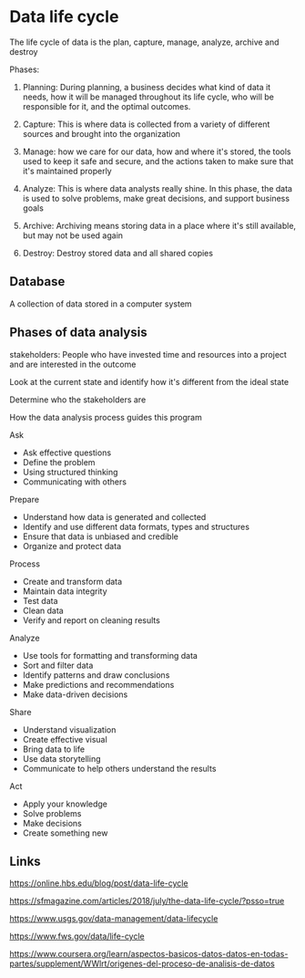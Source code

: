 # Data life cycle

The life cycle of data is the plan, capture, manage, analyze, archive and destroy

Phases:

1. Planning: During planning, a business decides what kind of data it needs, how it will be managed throughout its life cycle, who will be responsible for it, and the optimal outcomes.

2. Capture: This is where data is collected from a variety of different sources and brought into the organization

3. Manage: how we care for our data, how and where it's stored, the tools used to keep it safe and secure, and the actions taken to make sure that it's maintained properly

4. Analyze: This is where data analysts really shine. In this phase, the data is used to solve problems, make great decisions, and support business goals

5. Archive: Archiving means storing data in a place where it's still available, but may not be used again

6. Destroy: Destroy stored data and all shared copies

## Database

A collection of data stored in a computer system

## Phases of data analysis

stakeholders: People who have invested time and resources into a project and are interested in the outcome

Look at the current state and identify how it's different  from the ideal state

Determine who the stakeholders are

How the data analysis process guides this program

Ask

- Ask effective questions
- Define the problem
- Using structured thinking
- Communicating with others

Prepare

- Understand how data is generated and collected
- Identify and use different data formats, types and structures
- Ensure that data is unbiased and credible
- Organize and protect data

Process

- Create and transform data
- Maintain data integrity
- Test data
- Clean data
- Verify and report on cleaning results

Analyze

- Use tools for formatting and transforming data
- Sort and filter data
- Identify patterns and draw conclusions
- Make predictions and recommendations
- Make data-driven decisions

Share

- Understand visualization
- Create effective visual
- Bring data to life
- Use data storytelling
- Communicate to help others understand the results

Act

- Apply your knowledge
- Solve problems
- Make decisions
- Create something new

## Links

<https://online.hbs.edu/blog/post/data-life-cycle>

<https://sfmagazine.com/articles/2018/july/the-data-life-cycle/?psso=true>

<https://www.usgs.gov/data-management/data-lifecycle>

<https://www.fws.gov/data/life-cycle>

<https://www.coursera.org/learn/aspectos-basicos-datos-datos-en-todas-partes/supplement/WWlrt/origenes-del-proceso-de-analisis-de-datos>
